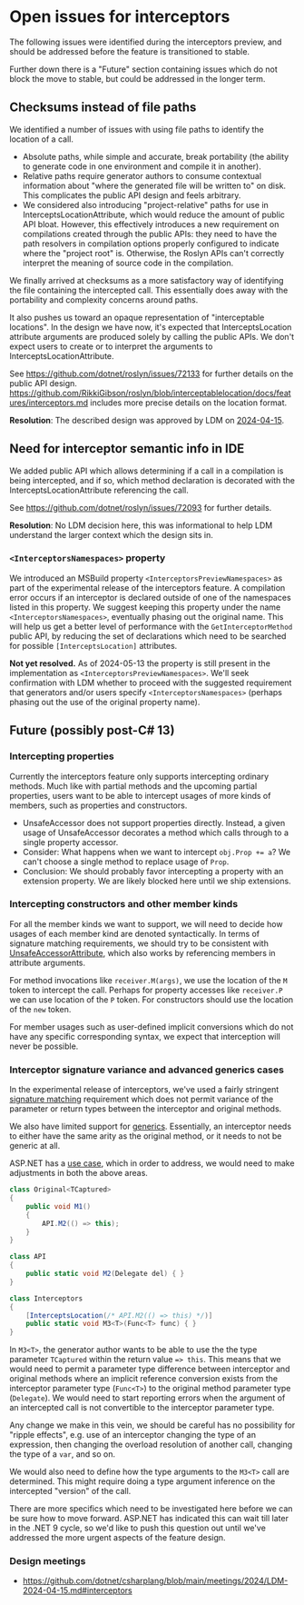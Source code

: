 # Open issues for interceptors

The following issues were identified during the interceptors preview, and should be addressed before the feature is transitioned to stable.

Further down there is a "Future" section containing issues which do not block the move to stable, but could be addressed in the longer term.

## Checksums instead of file paths

We identified a number of issues with using file paths to identify the location of a call.

- Absolute paths, while simple and accurate, break portability (the ability to generate code in one environment and compile it in another).
- Relative paths require generator authors to consume contextual information about "where the generated file will be written to" on disk. This complicates the public API design and feels arbitrary.
- We considered also introducing "project-relative" paths for use in InterceptsLocationAttribute, which would reduce the amount of public API bloat. However, this effectively introduces a new requirement on compilations created through the public APIs: they need to have the path resolvers in compilation options properly configured to indicate where the "project root" is. Otherwise, the Roslyn APIs can't correctly interpret the meaning of source code in the compilation.

We finally arrived at checksums as a more satisfactory way of identifying the file containing the intercepted call. This essentially does away with the portability and complexity concerns around paths.

It also pushes us toward an opaque representation of "interceptable locations". In the design we have now, it's expected that InterceptsLocation attribute arguments are produced solely by calling the public APIs. We don't expect users to create or to interpret the arguments to InterceptsLocationAttribute.

See https://github.com/dotnet/roslyn/issues/72133 for further details on the public API design.
https://github.com/RikkiGibson/roslyn/blob/interceptablelocation/docs/features/interceptors.md includes more precise details on the location format.

**Resolution**: The described design was approved by LDM on [2024-04-15](https://github.com/dotnet/csharplang/blob/d5bab90e846f9b3e9a7a4e552249643148f0194d/meetings/2024/LDM-2024-04-15.md#interceptors).

## Need for interceptor semantic info in IDE

We added public API which allows determining if a call in a compilation is being intercepted, and if so, which method declaration is decorated with the InterceptsLocationAttribute referencing the call.

See https://github.com/dotnet/roslyn/issues/72093 for further details.

**Resolution**: No LDM decision here, this was informational to help LDM understand the larger context which the design sits in.

### `<InterceptorsNamespaces>` property

We introduced an MSBuild property `<InterceptorsPreviewNamespaces>` as part of the experimental release of the interceptors feature. A compilation error occurs if an interceptor is declared outside of one of the namespaces listed in this property. We suggest keeping this property under the name `<InterceptorsNamespaces>`, eventually phasing out the original name. This will help us get a better level of performance with the `GetInterceptorMethod` public API, by reducing the set of declarations which need to be searched for possible `[InterceptsLocation]` attributes.

**Not yet resolved.** As of 2024-05-13 the property is still present in the implementation as `<InterceptorsPreviewNamespaces>`. We'll seek confirmation with LDM whether to proceed with the suggested requirement that generators and/or users specify `<InterceptorsNamespaces>` (perhaps phasing out the use of the original property name).

## Future (possibly post-C# 13)

### Intercepting properties
Currently the interceptors feature only supports intercepting ordinary methods. Much like with partial methods and the upcoming partial properties, users want to be able to intercept usages of more kinds of members, such as properties and constructors.

  - UnsafeAccessor does not support properties directly. Instead, a given usage of UnsafeAccessor decorates a method which calls through to a single property accessor.
  - Consider: What happens when we want to intercept `obj.Prop += a`? We can't choose a single method to replace usage of `Prop`.
  - Conclusion: We should probably favor intercepting a property with an extension property. We are likely blocked here until we ship extensions.

### Intercepting constructors and other member kinds

For all the member kinds we want to support, we will need to decide how usages of each member kind are denoted syntactically. In terms of signature matching requirements, we should try to be consistent with [UnsafeAccessorAttribute](https://learn.microsoft.com/en-us/dotnet/api/system.runtime.compilerservices.unsafeaccessorattribute?view=net-8.0), which also works by referencing members in attribute arguments.

For method invocations like `receiver.M(args)`, we use the location of the `M` token to intercept the call. Perhaps for property accesses like `receiver.P` we can use location of the `P` token. For constructors should use the location of the `new` token.

For member usages such as user-defined implicit conversions which do not have any specific corresponding syntax, we expect that interception will never be possible.

### Interceptor signature variance and advanced generics cases

In the experimental release of interceptors, we've used a fairly stringent [signature matching](https://github.com/dotnet/roslyn/blob/main/docs/features/interceptors.md#signature-matching) requirement which does not permit variance of the parameter or return types between the interceptor and original methods.

We also have limited support for [generics](https://github.com/dotnet/roslyn/blob/main/docs/features/interceptors.md#arity). Essentially, an interceptor needs to either have the same arity as the original method, or it needs to not be generic at all.

ASP.NET has a [use case](https://github.com/dotnet/aspnetcore/issues/47338), which in order to address, we would need to make adjustments in both the above areas.

```cs
class Original<TCaptured>
{
    public void M1()
    {
        API.M2(() => this);
    }
}

class API
{
    public static void M2(Delegate del) { }
}

class Interceptors
{
    [InterceptsLocation(/* API.M2(() => this) */)]
    public static void M3<T>(Func<T> func) { }
}
```

In `M3<T>`, the generator author wants to be able to use the the type parameter `TCaptured` within the return value `=> this`. This means that we would need to permit a parameter type difference between interceptor and original methods where an implicit reference conversion exists from the interceptor parameter type (`Func<T>`) to the original method parameter type (`Delegate`). We would need to start reporting errors when the argument of an intercepted call is not convertible to the interceptor parameter type.

Any change we make in this vein, we should be careful has no possibility for "ripple effects", e.g. use of an interceptor changing the type of an expression, then changing the overload resolution of another call, changing the type of a `var`, and so on.

We would also need to define how the type arguments to the `M3<T>` call are determined. This might require doing a type argument inference on the intercepted "version" of the call.

There are more specifics which need to be investigated here before we can be sure how to move forward. ASP.NET has indicated this can wait till later in the .NET 9 cycle, so we'd like to push this question out until we've addressed the more urgent aspects of the feature design.

### Design meetings

- https://github.com/dotnet/csharplang/blob/main/meetings/2024/LDM-2024-04-15.md#interceptors

